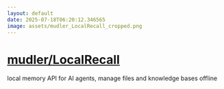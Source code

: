 ```yaml
---
layout: default
date: 2025-07-18T06:20:12.346565
image: assets/mudler_LocalRecall_cropped.png
---
```


# [mudler/LocalRecall](https://github.com/mudler/LocalRecall)

local memory API for AI agents, manage files and knowledge bases offline
